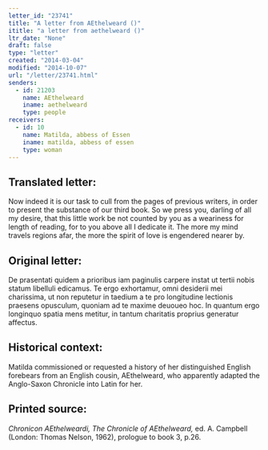 ```yaml
---
letter_id: "23741"
title: "A letter from AEthelweard ()"
ititle: "a letter from aethelweard ()"
ltr_date: "None"
draft: false
type: "letter"
created: "2014-03-04"
modified: "2014-10-07"
url: "/letter/23741.html"
senders:
  - id: 21203
    name: AEthelweard
    iname: aethelweard
    type: people
receivers:
  - id: 10
    name: Matilda, abbess of Essen
    iname: matilda, abbess of essen
    type: woman
---
```

<h2> Translated letter:</h2>Now indeed it is our task to cull from the pages of previous writers, in order to present the substance of our third book. So we press you, darling of all my desire, that this little work be not counted by you as a weariness for length of reading, for to you above all I dedicate it. The more my mind travels regions afar, the more the spirit of love is engendered nearer by.
<h2 class="mt-4"> Original letter:</h2>De prasentati quidem a prioribus iam paginulis carpere instat ut tertii nobis statum libelluli edicamus. Te ergo exhortamur, omni desiderii mei charissima, ut non reputetur in taedium a te pro longitudine lectionis praesens opusculum, quoniam ad te maxime deuoueo hoc. In quantum ergo longinquo spatia mens metitur, in tantum charitatis proprius generatur affectus.
<h2 class="mt-4"> Historical context:</h2><p>Matilda commissioned or requested a history of her distinguished English forebears from an English cousin, AEthelweard, who apparently adapted the Anglo-Saxon Chronicle into Latin for her.</p><h2 class="mt-4"> Printed source:</h2><p><em>Chronicon AEthelweardi, The Chronicle of AEthelweard,</em> ed. A. Campbell (London: Thomas Nelson, 1962), prologue to book 3, p.26.</p>
